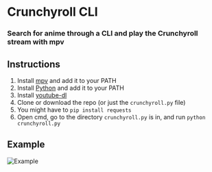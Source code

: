 # Crunchyroll CLI
### Search for anime through a CLI and play the Crunchyroll stream with mpv

## Instructions
1) Install [mpv](https://github.com/mpv-player/mpv) and add it to your PATH
2) Install [Python](https://www.python.org/) and add it to your PATH
3) Install [youtube-dl](https://github.com/ytdl-org/youtube-dl)
4) Clone or download the repo (or just the `crunchyroll.py` file)
5) You might have to `pip install requests`
6) Open cmd, go to the directory `crunchyroll.py` is in, and run `python crunchyroll.py`

## Example

![Example](https://media.discordapp.net/attachments/840944465236459521/841449311241895946/unknown.png?width=2328&height=1310)

